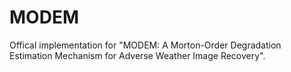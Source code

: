 # MODEM
Offical implementation for "MODEM: A Morton-Order Degradation Estimation Mechanism for Adverse Weather Image Recovery".
